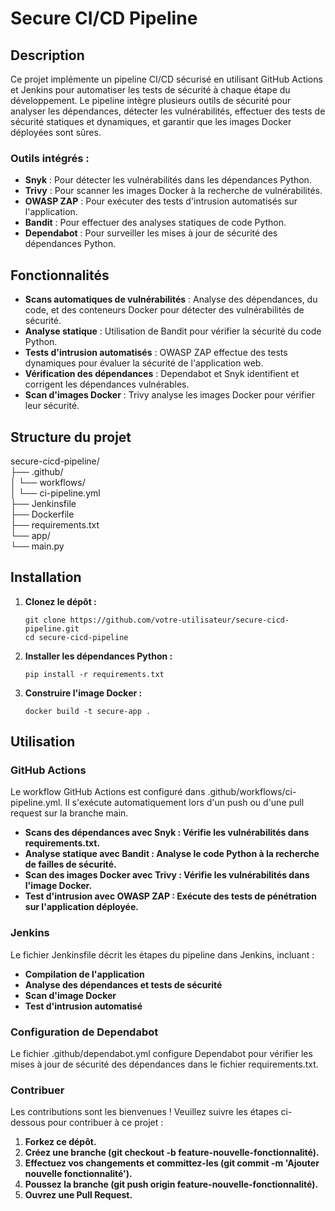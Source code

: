 # Secure CI/CD Pipeline

## Description

Ce projet implémente un pipeline CI/CD sécurisé en utilisant GitHub Actions et Jenkins pour automatiser les tests de sécurité à chaque étape du développement. Le pipeline intègre plusieurs outils de sécurité pour analyser les dépendances, détecter les vulnérabilités, effectuer des tests de sécurité statiques et dynamiques, et garantir que les images Docker déployées sont sûres.

### Outils intégrés :
- **Snyk** : Pour détecter les vulnérabilités dans les dépendances Python.
- **Trivy** : Pour scanner les images Docker à la recherche de vulnérabilités.
- **OWASP ZAP** : Pour exécuter des tests d'intrusion automatisés sur l'application.
- **Bandit** : Pour effectuer des analyses statiques de code Python.
- **Dependabot** : Pour surveiller les mises à jour de sécurité des dépendances Python.

## Fonctionnalités

- **Scans automatiques de vulnérabilités** : Analyse des dépendances, du code, et des conteneurs Docker pour détecter des vulnérabilités de sécurité.
- **Analyse statique** : Utilisation de Bandit pour vérifier la sécurité du code Python.
- **Tests d'intrusion automatisés** : OWASP ZAP effectue des tests dynamiques pour évaluer la sécurité de l'application web.
- **Vérification des dépendances** : Dependabot et Snyk identifient et corrigent les dépendances vulnérables.
- **Scan d'images Docker** : Trivy analyse les images Docker pour vérifier leur sécurité.

## Structure du projet

secure-cicd-pipeline/  
├── .github/  
│    └── workflows/  
│        └── ci-pipeline.yml  
├── Jenkinsfile  
├── Dockerfile  
├── requirements.txt  
└── app/  
    └── main.py  

## Installation

1. **Clonez le dépôt :**

   ```
   git clone https://github.com/votre-utilisateur/secure-cicd-pipeline.git
   cd secure-cicd-pipeline
   ```

2. **Installer les dépendances Python :**

   ```
   pip install -r requirements.txt
   ```

3. **Construire l'image Docker :**

   ```
   docker build -t secure-app .
   ```
   
## Utilisation

### GitHub Actions

Le workflow GitHub Actions est configuré dans .github/workflows/ci-pipeline.yml. Il s'exécute automatiquement lors d'un push ou d'une pull request sur la branche main.

- **Scans des dépendances avec Snyk : Vérifie les vulnérabilités dans requirements.txt.**
- **Analyse statique avec Bandit : Analyse le code Python à la recherche de failles de sécurité.**
- **Scan des images Docker avec Trivy : Vérifie les vulnérabilités dans l'image Docker.**
- **Test d'intrusion avec OWASP ZAP : Exécute des tests de pénétration sur l'application déployée.**

### Jenkins

Le fichier Jenkinsfile décrit les étapes du pipeline dans Jenkins, incluant :

- **Compilation de l'application**
- **Analyse des dépendances et tests de sécurité**
- **Scan d'image Docker**
- **Test d'intrusion automatisé**

### Configuration de Dependabot

Le fichier .github/dependabot.yml configure Dependabot pour vérifier les mises à jour de sécurité des dépendances dans le fichier requirements.txt.

### Contribuer

Les contributions sont les bienvenues ! Veuillez suivre les étapes ci-dessous pour contribuer à ce projet :

1. **Forkez ce dépôt.**
2. **Créez une branche (git checkout -b feature-nouvelle-fonctionnalité).**
3. **Effectuez vos changements et committez-les (git commit -m 'Ajouter nouvelle fonctionnalité').**
4. **Poussez la branche (git push origin feature-nouvelle-fonctionnalité).**
5. **Ouvrez une Pull Request.**
